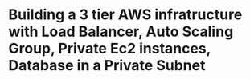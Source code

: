 # Building a 3 tier AWS infratructure with Load Balancer, Auto Scaling Group, Private Ec2 instances, Database in a Private Subnet